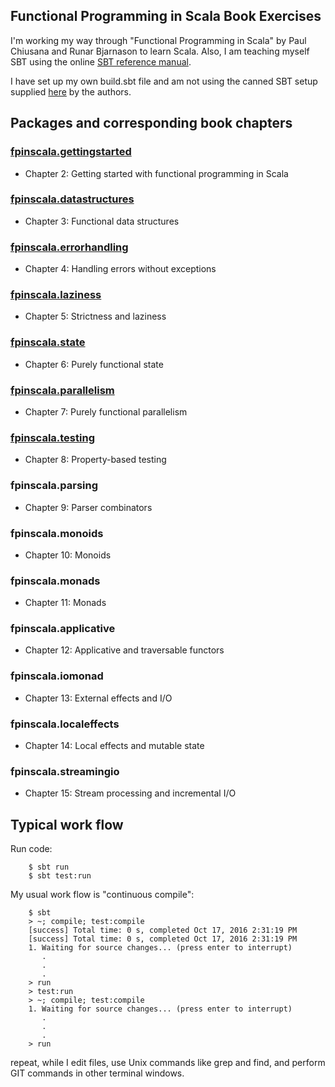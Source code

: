 ## Functional Programming in Scala Book Exercises

I'm working my way through "Functional Programming in Scala"
by Paul Chiusana and Runar Bjarnason to learn Scala.  Also, I am
teaching myself SBT using the online
[SBT reference manual](http://www.scala-sbt.org/).

I have set up my own build.sbt file and am not using the canned SBT
setup supplied [here](https://github.com/fpinscala/fpinscala) by the
authors.

## Packages and corresponding book chapters

### [fpinscala.gettingstarted](src/main/scala/fpinscala/gettingstarted/)
* Chapter 2: Getting started with functional programming in Scala

### [fpinscala.datastructures](src/main/scala/fpinscala/datastructures/)
* Chapter 3: Functional data structures

### [fpinscala.errorhandling](src/main/scala/fpinscala/errorhandling/)
* Chapter 4: Handling errors without exceptions

### [fpinscala.laziness](src/main/scala/fpinscala/laziness/)
* Chapter 5: Strictness and laziness

### [fpinscala.state](src/main/scala/fpinscala/state/)
* Chapter 6: Purely functional state

### [fpinscala.parallelism](src/main/scala/fpinscala/parallelism/)
* Chapter 7: Purely functional parallelism

### [fpinscala.testing](src/main/scala/fpinscala/testing/)
* Chapter 8: Property-based testing

### fpinscala.parsing
* Chapter 9: Parser combinators

### fpinscala.monoids
* Chapter 10: Monoids

### fpinscala.monads
* Chapter 11: Monads

### fpinscala.applicative
* Chapter 12: Applicative and traversable functors

### fpinscala.iomonad
* Chapter 13: External effects and I/O

### fpinscala.localeffects
* Chapter 14: Local effects and mutable state

### fpinscala.streamingio
* Chapter 15: Stream processing and incremental I/O

## Typical work flow

Run code:
```
    $ sbt run
    $ sbt test:run
```
My usual work flow is "continuous compile":
```
    $ sbt
    > ~; compile; test:compile
    [success] Total time: 0 s, completed Oct 17, 2016 2:31:19 PM
    [success] Total time: 0 s, completed Oct 17, 2016 2:31:19 PM
    1. Waiting for source changes... (press enter to interrupt)
       .
       .
       .
    > run
    > test:run
    > ~; compile; test:compile
    1. Waiting for source changes... (press enter to interrupt)
       .
       .
       .
    > run
```
repeat, while I edit files, use Unix commands like grep and
find, and perform GIT commands in other terminal windows.
